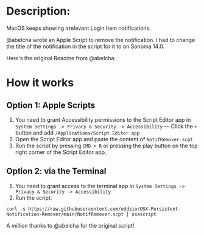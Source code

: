 
# Description:
MacOS keeps showing irrelevant Login Item notifications.

@abelcha wrote an Apple Script to remove the notification. I had to change the title of the notification in the script for it to on Sonoma 14.0.

Here's the original Readme from @abelcha:


# How it works

## Option 1: Apple Scripts
1. You need to grant Accessibility permissions to the Script Editor app in `System Settings -> Privacy & Security -> Accessibility` — Click the `+` button and add `/Applications/Script Editor.app`
2. Open the Script Editor app and paste the content of `NotifRemover.scpt`
3. Run the script by pressing `CMD + R` or pressing the play button on the top right corner of the Script Editor app.


## Option 2: via the Terminal
1. You need to grant access to the terminal app in `System Settings -> Privacy & Security -> Accessibility`
2. Run the script:
```shell
curl -s https://raw.githubusercontent.com/eddzio/OSX-Persistent-Notification-Remover/main/NotifRemover.scpt | osascript
```

A million thanks to @abelcha for the original script!